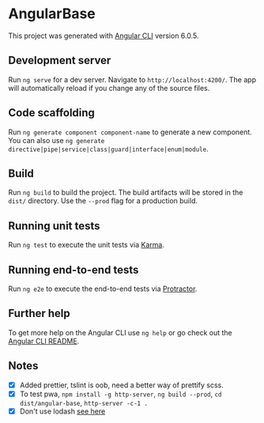 # AngularBase

This project was generated with [Angular CLI](https://github.com/angular/angular-cli) version 6.0.5.

## Development server

Run `ng serve` for a dev server. Navigate to `http://localhost:4200/`. The app will automatically reload if you change any of the source files.

## Code scaffolding

Run `ng generate component component-name` to generate a new component. You can also use `ng generate directive|pipe|service|class|guard|interface|enum|module`.

## Build

Run `ng build` to build the project. The build artifacts will be stored in the `dist/` directory. Use the `--prod` flag for a production build.

## Running unit tests

Run `ng test` to execute the unit tests via [Karma](https://karma-runner.github.io).

## Running end-to-end tests

Run `ng e2e` to execute the end-to-end tests via [Protractor](http://www.protractortest.org/).

## Further help

To get more help on the Angular CLI use `ng help` or go check out the [Angular CLI README](https://github.com/angular/angular-cli/blob/master/README.md).

## Notes

- [x] Added prettier, tslint is oob, need a better way of prettify scss.
- [x] To test pwa, `npm install -g http-server`, `ng build --prod`, `cd dist/angular-base`, `http-server -c-1 .`
- [x] Don't use lodash [see here](https://codeburst.io/why-you-shouldnt-use-lodash-anymore-and-use-pure-javascript-instead-c397df51a66)
